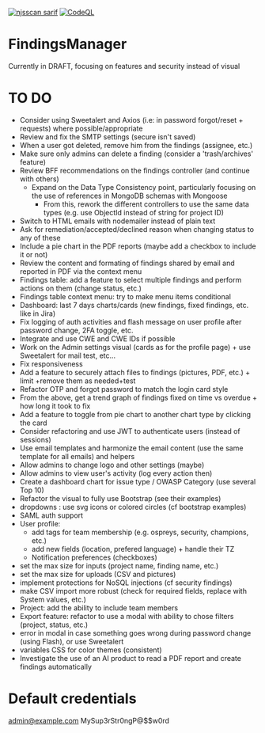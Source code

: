 [![njsscan sarif](https://github.com/ob1lan/FindingsManager/actions/workflows/njsscan.yml/badge.svg)](https://github.com/ob1lan/FindingsManager/actions/workflows/njsscan.yml) [![CodeQL](https://github.com/ob1lan/FindingsManager/actions/workflows/codeql.yml/badge.svg)](https://github.com/ob1lan/FindingsManager/actions/workflows/codeql.yml)

# FindingsManager

Currently in DRAFT, focusing on features and security instead of visual

# TO DO

- Consider using Sweetalert and Axios (i.e: in password forgot/reset + requests) where possible/appropriate
- Review and fix the SMTP settings (secure isn't saved)
- When a user got deleted, remove him from the findings (assignee, etc.)
- Make sure only admins can delete a finding (consider a 'trash/archives' feature)
- Review BFF recommendations on the findings controller (and continue with others)
  - Expand on the Data Type Consistency point, particularly focusing on the use of references in MongoDB schemas with Mongoose
    - From this, rework the different controllers to use the same data types (e.g. use ObjectId instead of string for project ID)
- Switch to HTML emails with nodemailer instead of plain text
- Ask for remediation/accepted/declined reason when changing status to any of these
- Include a pie chart in the PDF reports (maybe add a checkbox to include it or not)
- Review the content and formating of findings shared by email and reported in PDF via the context menu
- Findings table: add a feature to select multiple findings and perform actions on them (change status, etc.)
- Findings table context menu: try to make menu items conditional
- Dashboard: last 7 days charts/cards (new findings, fixed findings, etc. like in Jira)
- Fix logging of auth activities and flash message on user profile after password change, 2FA toggle, etc.
- Integrate and use CWE and CWE IDs if possible
- Work on the Admin settings visual (cards as for the profile page) + use Sweetalert for mail test, etc...
- Fix responsiveness
- Add a feature to securely attach files to findings (pictures, PDF, etc.) + limit +remove them as needed+test
- Refactor OTP and forgot password to match the login card style
- From the above, get a trend graph of findings fixed on time vs overdue + how long it took to fix
- Add a feature to toggle from pie chart to another chart type by clicking the card
- Consider refactoring and use JWT to authenticate users (instead of sessions)
- Use email templates and harmonize the email content (use the same template for all emails) and helpers
- Allow admins to change logo and other settings (maybe)
- Allow admins to view user's activity (log every action then)
- Create a dashboard chart for issue type / OWASP Category (use several Top 10)
- Refactor the visual to fully use Bootstrap (see their examples)
- dropdowns : use svg icons or colored circles (cf bootstrap examples)
- SAML auth support
- User profile:
  - add tags for team membership (e.g. ospreys, security, champions, etc.)
  - add new fields (location, prefered language) + handle their TZ
  - Notification preferences (checkboxes)
- set the max size for inputs (project name, finding name, etc.)
- set the max size for uploads (CSV and pictures)
- implement protections for NoSQL injections (cf security findings)
- make CSV import more robust (check for required fields, replace with System values, etc.)
- Project: add the ability to include team members
- Export feature: refactor to use a modal with ability to chose filters (project, status, etc.)
- error in modal in case something goes wrong during password change (using Flash), or use Sweetalert
- variables CSS for color themes (consistent)
- Investigate the use of an AI product to read a PDF report and create findings automatically

# Default credentials

admin@example.com
MySup3rStr0ngP@$$w0rd
